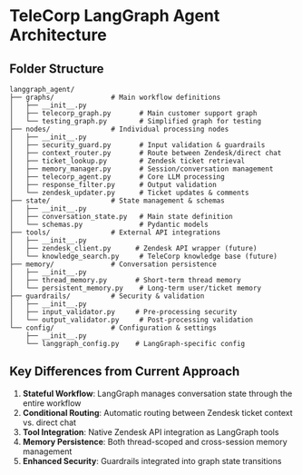 # TeleCorp LangGraph Agent Architecture

## Folder Structure

```
langgraph_agent/
├── graphs/              # Main workflow definitions
│   ├── __init__.py
│   ├── telecorp_graph.py       # Main customer support graph
│   └── testing_graph.py        # Simplified graph for testing
├── nodes/               # Individual processing nodes
│   ├── __init__.py
│   ├── security_guard.py       # Input validation & guardrails
│   ├── context_router.py       # Route between Zendesk/direct chat
│   ├── ticket_lookup.py        # Zendesk ticket retrieval
│   ├── memory_manager.py       # Session/conversation management
│   ├── telecorp_agent.py       # Core LLM processing
│   ├── response_filter.py      # Output validation
│   └── zendesk_updater.py      # Ticket updates & comments
├── state/               # State management & schemas
│   ├── __init__.py
│   ├── conversation_state.py   # Main state definition
│   └── schemas.py              # Pydantic models
├── tools/               # External API integrations
│   ├── __init__.py
│   ├── zendesk_client.py      # Zendesk API wrapper (future)
│   └── knowledge_search.py     # TeleCorp knowledge base (future)
├── memory/              # Conversation persistence
│   ├── __init__.py
│   ├── thread_memory.py       # Short-term thread memory
│   └── persistent_memory.py    # Long-term user/ticket memory
├── guardrails/          # Security & validation
│   ├── __init__.py
│   ├── input_validator.py     # Pre-processing security
│   └── output_validator.py     # Post-processing validation
└── config/              # Configuration & settings
    ├── __init__.py
    └── langgraph_config.py    # LangGraph-specific config
```

## Key Differences from Current Approach

1. **Stateful Workflow**: LangGraph manages conversation state through the entire workflow
2. **Conditional Routing**: Automatic routing between Zendesk ticket context vs. direct chat
3. **Tool Integration**: Native Zendesk API integration as LangGraph tools
4. **Memory Persistence**: Both thread-scoped and cross-session memory management
5. **Enhanced Security**: Guardrails integrated into graph state transitions